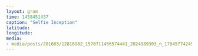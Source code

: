 ```yaml
---
layout: gram
time: 1458451437
caption: "Selfie Inception"
latitude: 
longitude: 
media:
- media/posts/201603/12816982_1570711456574441_2024989303_n_17845774249092740.jpg
---
```


